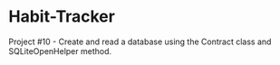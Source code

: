 # Habit-Tracker
Project #10 - Create and read a database using the Contract class and SQLiteOpenHelper method.
